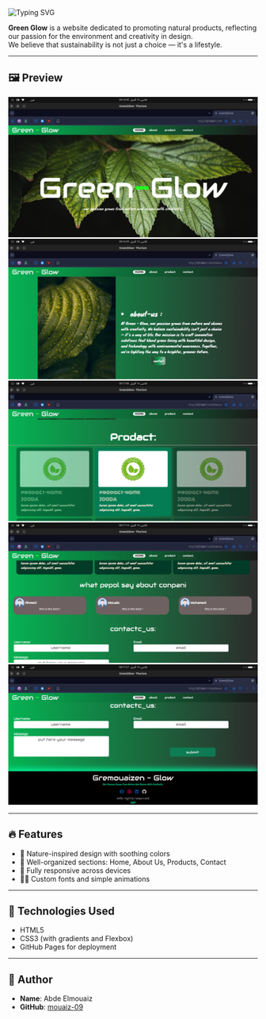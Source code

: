 <div align="start">
  <img src="https://readme-typing-svg.demolab.com?font=Fira+Code&size=40&pause=1000&color=1CCD06&width=500&height=70&lines=%F0%9F%8C%BF+Green+Glow" alt="Typing SVG" />
</div>

**Green Glow** is a website dedicated to promoting natural products, reflecting our passion for the environment and creativity in design.  
We believe that sustainability is not just a choice — it's a lifestyle.

---

## 🖼️ Preview

![screenshot1](/Screenshot%20from%202025-04-14%2000-16-42.png)  
![screenshot2](/Screenshot%20from%202025-04-14%2000-17-00.png)  
![screenshot3](/Screenshot%20from%202025-04-14%2000-17-07.png)
![screenshot3](/Screenshot%20from%202025-04-14%2000-17-16.png)
![screenshot3](/Screenshot%20from%202025-04-14%2000-17-29.png)

---

## 🔥 Features

- 🌱 Nature-inspired design with soothing colors  
- 🧾 Well-organized sections: Home, About Us, Products, Contact  
- 📱 Fully responsive across devices  
- 🧑‍🎨 Custom fonts and simple animations

---

## 🚧 Technologies Used

- HTML5  
- CSS3 (with gradients and Flexbox)  
- GitHub Pages for deployment

---

## 👤 Author

- **Name**: Abde Elmouaiz  
- **GitHub**: [mouaiz-09](https://github.com/mouaiz-09)





